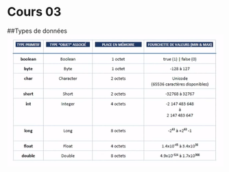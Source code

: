 # Cours 03

##Types de données
![alt text](../img/Capture%20d%E2%80%99%C3%A9cran%20du%202022-12-16%2005-38-47.png)
